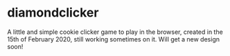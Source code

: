 # diamondclicker
 A little and simple cookie clicker game to play in the browser, created in the 15th of February 2020, still working sometimes on it.
 Will get a new design soon!
